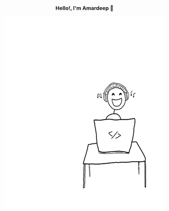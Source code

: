 <h3 align = "center">Hello!, I'm Amardeep 👋 </h3>
<img src = "ph.png" width = "900" height = "600">
